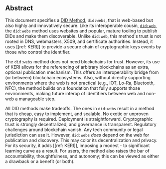 ## Abstract

This document specifies a [DID
Method](https://w3c-ccg.github.io/did-spec/#specific-did-method-schemes),
`did:webs`, that is web-based but also highly and innovatively secure. Like its
interoperable cousin, [`did:web`](https://w3c-ccg.github.io/did-method-web/), the
`did:webs` method uses websites and popular, mature tooling to publish DIDs and
make them discoverable. Unlike `did:web`, this method's trust is not rooted in
DNS, webmasters, X509, and certificate authorities. Instead, it uses [[ref:
KERI]] to provide a secure chain of cryptographic keys events by those who
control the identifier.

The `did:webs` method does not need blockchains for trust. However, its use of
KERI allows for the referencing of arbitrary blockchains as an extra, optional
publication mechanism. This offers an interoperability bridge from (or between)
blockchain ecosystems. Also, without directly supporting environments where the
web is not practical (e.g., IOT, Lo-Ra, Bluetooth, NFC), the method builds on a
foundation that fully supports those environments, making future interop of
identifiers between web and non-web a manageable step.

All DID methods make tradeoffs. The ones in `did:webs` result in a method that
is cheap, easy to implement, and scalable. No exotic or unproven cryptography is
required. Deployment is straightforward. Cryptographic trust is strongly
decentralized, and governance is transparent. Regulatory challenges around
blockchain vanish. Any tech community or legal jurisdiction can use it. However,
`did:webs` _does_ depend on the web for publication and discovery. This may
color its decentralization and privacy. For its security, it adds [[ref: KERI]],
imposing a modest - to significant learning curve as a result. For users, the method also raises
the bar of accountability, thoughtfulness, and autonomy; this can be viewed as
either a drawback or a benefit (or both).
